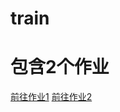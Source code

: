 # train
# 包含2个作业
[前往作业1](https://linhaoc.github.io/train/day1/index.html)
[前往作业2](https://linhaoc.github.io/train/day2/index.html)
